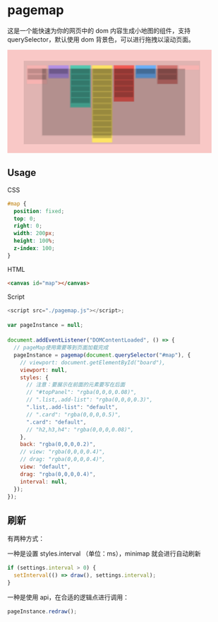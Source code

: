 # pagemap

这是一个能快速为你的网页中的 dom 内容生成小地图的组件，支持 querySelector，默认使用 dom 背景色，可以进行拖拽以滚动页面。

![](./assets/截屏2024-06-21%2010.02.45.png)

## Usage

CSS

```css
#map {
  position: fixed;
  top: 0;
  right: 0;
  width: 200px;
  height: 100%;
  z-index: 100;
}
```

HTML

```html
<canvas id="map"></canvas>
```

Script

```javascript
<script src="./pagemap.js"></script>;

var pageInstance = null;

document.addEventListener("DOMContentLoaded", () => {
  // pageMap使用需要等到页面加载完成
  pageInstance = pagemap(document.querySelector("#map"), {
    // viewport: document.getElementById("board"),
    viewport: null,
    styles: {
      // 注意：要展示在前面的元素要写在后面
      // "#topPanel": "rgba(0,0,0,0.08)",
      // ".list,.add-list": "rgba(0,0,0,0.3)",
      ".list,.add-list": "default",
      // ".card": "rgba(0,0,0,0.5)",
      ".card": "default",
      // "h2,h3,h4": "rgba(0,0,0,0.08)",
    },
    back: "rgba(0,0,0,0.2)",
    // view: "rgba(0,0,0,0.4)",
    // drag: "rgba(0,0,0,0.4)",
    view: "default",
    drag: "rgba(0,0,0,0.4)",
    interval: null,
  });
});
```

## 刷新

有两种方式：

一种是设置 styles.interval （单位：ms），minimap 就会进行自动刷新

```javascript
if (settings.interval > 0) {
  setInterval(() => draw(), settings.interval);
}
```

一种是使用 api，在合适的逻辑点进行调用：

```javascript
pageInstance.redraw();
```
